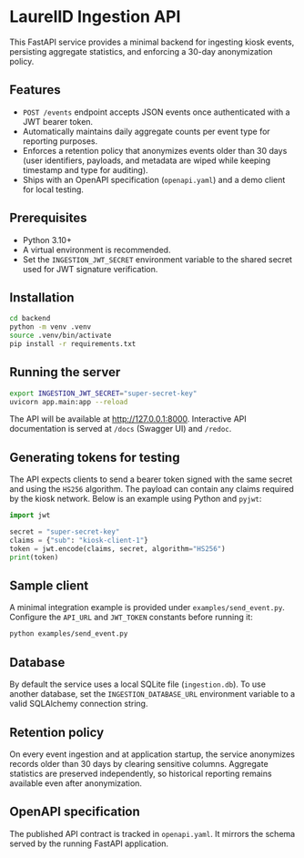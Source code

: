 # LaurelID Ingestion API

This FastAPI service provides a minimal backend for ingesting kiosk events, persisting
aggregate statistics, and enforcing a 30-day anonymization policy.

## Features

- `POST /events` endpoint accepts JSON events once authenticated with a JWT bearer token.
- Automatically maintains daily aggregate counts per event type for reporting purposes.
- Enforces a retention policy that anonymizes events older than 30 days (user identifiers,
  payloads, and metadata are wiped while keeping timestamp and type for auditing).
- Ships with an OpenAPI specification (`openapi.yaml`) and a demo client for local testing.

## Prerequisites

- Python 3.10+
- A virtual environment is recommended.
- Set the `INGESTION_JWT_SECRET` environment variable to the shared secret used for JWT
  signature verification.

## Installation

```bash
cd backend
python -m venv .venv
source .venv/bin/activate
pip install -r requirements.txt
```

## Running the server

```bash
export INGESTION_JWT_SECRET="super-secret-key"
uvicorn app.main:app --reload
```

The API will be available at http://127.0.0.1:8000. Interactive API documentation is served
at `/docs` (Swagger UI) and `/redoc`.

## Generating tokens for testing

The API expects clients to send a bearer token signed with the same secret and using the
`HS256` algorithm. The payload can contain any claims required by the kiosk network. Below is
an example using Python and `pyjwt`:

```python
import jwt

secret = "super-secret-key"
claims = {"sub": "kiosk-client-1"}
token = jwt.encode(claims, secret, algorithm="HS256")
print(token)
```

## Sample client

A minimal integration example is provided under `examples/send_event.py`. Configure the
`API_URL` and `JWT_TOKEN` constants before running it:

```bash
python examples/send_event.py
```

## Database

By default the service uses a local SQLite file (`ingestion.db`). To use another database,
set the `INGESTION_DATABASE_URL` environment variable to a valid SQLAlchemy connection string.

## Retention policy

On every event ingestion and at application startup, the service anonymizes records older
than 30 days by clearing sensitive columns. Aggregate statistics are preserved independently,
so historical reporting remains available even after anonymization.

## OpenAPI specification

The published API contract is tracked in `openapi.yaml`. It mirrors the schema served by the
running FastAPI application.
